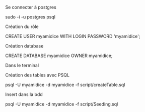 Se connecter à postgres

sudo -i -u postgres psql

Création du rôle

CREATE USER myamidice WITH LOGIN PASSWORD 'myamidice';

Création database

CREATE DATABASE myamidice OWNER myamidice;

Dans le terminal

Création des tables avec PSQL

psql -U myamidice -d myamidice -f script/createTable.sql

Insert dans la bdd

psql -U myamidice -d myamidice -f script/Seeding.sql